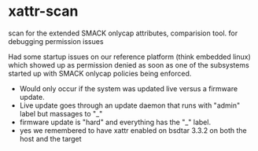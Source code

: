 # xattr-scan
scan for the extended SMACK onlycap attributes, comparision tool. for debugging permission issues

Had some startup issues on our reference platform (think embedded linux) which showed
up as permission denied as soon as one of the subsystems started up with SMACK onlycap
policies being enforced.

* Would only occur if the system was updated live versus a firmware update.
* Live update goes through an update daemon that runs with "admin" label but massages to "_"
* firmware update is "hard" and everything has the "_" label.
* yes we remembered to have xattr enabled on bsdtar 3.3.2 on both the host and the target
